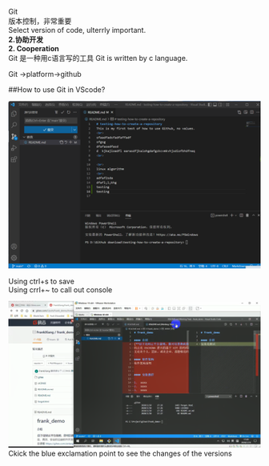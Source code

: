 Git  
版本控制，非常重要  
Select version of code, ulterrly important.  
**2.协助开发**  
**2. Cooperation**  
Git 是一种用c语言写的工具  Git is written by c language.  
  
Git ->platform->github  
  
##How to use Git in VScode?  
  
![1.1](https://github.com/knightsummon/B-S_introductory-course/blob/main/Photoes/Snipaste_2022-08-28_13-14-24.png)  
  
Using ctrl+s to save   
Using crrl+~ to call out console  
  
![1.2](https://github.com/knightsummon/B-S_introductory-course/blob/main/Photoes/Snipaste_2022-08-28_13-25-53.png)  
Ckick the blue exclamation point to see the changes of the versions  
